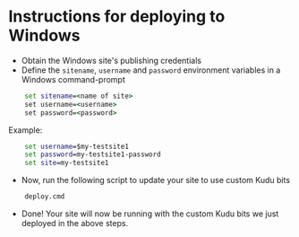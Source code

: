 # Instructions for deploying to Windows

- Obtain the Windows site's publishing credentials
- Define the `sitename`, `username` and `password` environment variables in a Windows command-prompt
```cmd
    set sitename=<name of site>
    set username=<username>
    set password=<password>
```
Example:
```cmd
    set username=$my-testsite1
    set password=my-testsite1-password
    set site=my-testsite1
```
- Now, run the following script to update your site to use custom Kudu bits
```cmd
    deploy.cmd
```
- Done! Your site will now be running with the custom Kudu bits we just deployed in the above steps.
